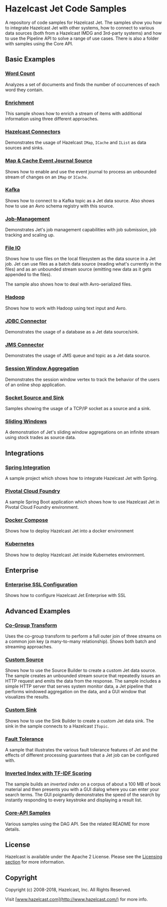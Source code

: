 # Hazelcast Jet Code Samples

A repository of code samples for Hazelcast Jet. The samples show you how
to integrate Hazelcast Jet with other systems, how to connect to various
data sources (both from a Hazelcast IMDG and 3rd-party systems) and how
to use the Pipeline API to solve a range of use cases. There is also a
folder with samples using the Core API.

## Basic Examples

### [Word Count](wordcount/src/main/java)

Analyzes a set of documents and finds the number of occurrences
of each word they contain.

### [Enrichment](enrichment/src/main/java)

This sample shows how to enrich a stream of items with additional
information using three different approaches.

### [Hazelcast Connectors](hazelcast-connectors/src/main/java)

Demonstrates the usage of Hazelcast `IMap`, `ICache` and `IList` as data
sources and sinks.

### [Map & Cache Event Journal Source](event-journal/src/main/java)

Shows how to enable and use the event journal to process an unbounded
stream of changes on an `IMap` or `ICache`.

### [Kafka](kafka/src/main/java)

Shows how to connect to a Kafka topic as a Jet data source. Also shows
how to use an Avro schema registry with this source.

### [Job-Management](job-management/src/main/java)

Demonstrates Jet's job management capabilities with job submission,
job tracking and scaling up.

### [File IO](file-io/src/main/java)

Shows how to use files on the local filesystem as the data source in
a Jet job. Jet can use files as a batch data source (reading what's
currently in the files) and as an unbounded stream source (emitting
new data as it gets appended to the files).

The sample also shows how to deal with Avro-serialized files.

### [Hadoop](hadoop/src/main/java)

Shows how to work with Hadoop using text input and Avro.

### [JDBC Connector](jdbc/src/main/java)

Demonstrates the usage of a database as a Jet data source/sink.

### [JMS Connector](jms/src/main/java)

Demonstrates the usage of JMS queue and topic as a Jet data source.

### [Session Window Aggregation](session-windows/src/main/java)

Demonstrates the session window vertex to track the behavior of the
users of an online shop application.

### [Socket Source and Sink](sockets/src/main/java)

Samples showing the usage of a TCP/IP socket as a source and a sink.

### [Sliding Windows](sliding-windows/src/main/java)

A demonstration of Jet's sliding window aggregations on an infinite
stream using stock trades as source data.

## Integrations

### [Spring Integration](integration/spring)

A sample project which shows how to integrate Hazelcast Jet with Spring.

### [Pivotal Cloud Foundry](integration/pcf)

A sample Spring Boot application which
shows how to use Hazelcast Jet in Pivotal Cloud Foundry environment.

### [Docker Compose](integration/docker-compose)

Shows how to deploy Hazelcast Jet into a docker environment

### [Kubernetes](integration/kubernetes)

Shows how to deploy Hazelcast Jet inside Kubernetes environment. 

## Enterprise

### [Enterprise SSL Configuration](enterprise)

Shows how to configure Hazelcast Jet Enterprise with SSL

## Advanced Examples

### [Co-Group Transform](co-group/src/main/java)

Uses the co-group transform to perform a full outer join of three
streams on a common join key (a many-to-many relationship). Shows
both batch and streaming approaches.

### [Custom Source](source-builder/src/main/java)

Shows how to use the Source Builder to create a custom Jet data source.
The sample creates an unbounded stream source that repeatedly issues an
HTTP request and emits the data from the response. The sample includes
a simple HTTP server that serves system monitor data, a Jet pipeline
that performs windowed aggregation on the data, and a GUI window that
visualizes the results.

### [Custom Sink](sink-builder/src/main/java)

Shows how to use the Sink Builder to create a custom Jet data sink.
The sink in the sample connects to a Hazelcast `ITopic`.

### [Fault Tolerance](fault-tolerance/src/main/java)

A sample that illustrates the various fault tolerance features of Jet
and the effects of different processing guarantees that a Jet job can be
configured with.

### [Inverted Index with TF-IDF Scoring](tf-idf/src/main/java)

The sample builds an _inverted index_ on a corpus of about a 100 MB of
book material and then presents you with a GUI dialog where you can
enter your search terms. The GUI poignantly demonstrates the speed of
the search by instantly responding to every keystroke and displaying a
result list.

### [Core-API Samples](core-api/README.md)

Various samples using the DAG API. See the related README for more details.

## License

Hazelcast is available under the Apache 2 License. Please see the
[Licensing section](http://docs.hazelcast.org/docs/latest-dev/manual/html-single/index.html#licensing)
for more information.

## Copyright

Copyright (c) 2008-2018, Hazelcast, Inc. All Rights Reserved.

Visit [www.hazelcast.com](http://www.hazelcast.com/) for more info.
